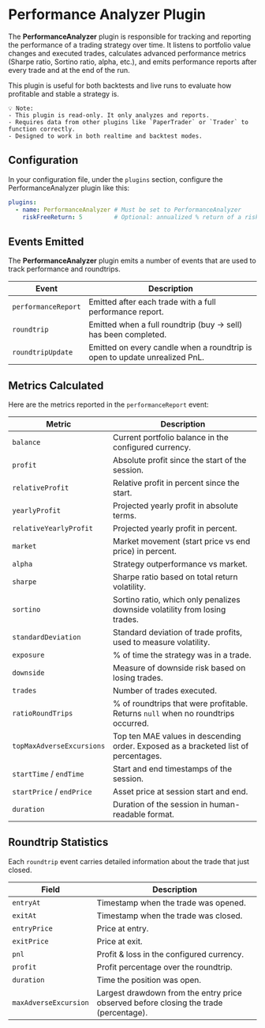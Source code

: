 # Performance Analyzer Plugin

The **PerformanceAnalyzer** plugin is responsible for tracking and reporting the performance of a trading strategy over time. It listens to portfolio value changes and executed trades, calculates advanced performance metrics (Sharpe ratio, Sortino ratio, alpha, etc.), and emits performance reports after every trade and at the end of the run.

This plugin is useful for both backtests and live runs to evaluate how profitable and stable a strategy is.

```
💡 Note:
- This plugin is read-only. It only analyzes and reports.
- Requires data from other plugins like `PaperTrader` or `Trader` to function correctly.
- Designed to work in both realtime and backtest modes.
```

## Configuration

In your configuration file, under the `plugins` section, configure the PerformanceAnalyzer plugin like this:

```yaml
plugins:
  - name: PerformanceAnalyzer # Must be set to PerformanceAnalyzer
    riskFreeReturn: 5         # Optional: annualized % return of a risk-free asset (e.g., government bonds)
```

## Events Emitted

The **PerformanceAnalyzer** plugin emits a number of events that are used to track performance and roundtrips.

| Event                 | Description                                                                 |
|-----------------------|-----------------------------------------------------------------------------|
| `performanceReport`   | Emitted after each trade with a full performance report.                    |
| `roundtrip`           | Emitted when a full roundtrip (buy → sell) has been completed.              |
| `roundtripUpdate`     | Emitted on every candle when a roundtrip is open to update unrealized PnL.  |


## Metrics Calculated

Here are the metrics reported in the `performanceReport` event:

| Metric                     | Description                                                                        |
|----------------------------|------------------------------------------------------------                        |
| `balance`                  | Current portfolio balance in the configured currency.                              |
| `profit`                   | Absolute profit since the start of the session.                                    |
| `relativeProfit`           | Relative profit in percent since the start.                                        |
| `yearlyProfit`             | Projected yearly profit in absolute terms.                                         |
| `relativeYearlyProfit`     | Projected yearly profit in percent.                                                |
| `market`                   | Market movement (start price vs end price) in percent.                             |
| `alpha`                    | Strategy outperformance vs market.                                                 |
| `sharpe`                   | Sharpe ratio based on total return volatility.                                     |
| `sortino`                  | Sortino ratio, which only penalizes downside volatility from losing trades.        |
| `standardDeviation`        | Standard deviation of trade profits, used to measure volatility.                   |
| `exposure`                 | % of time the strategy was in a trade.                                             |
| `downside`                 | Measure of downside risk based on losing trades.                                   |
| `trades`                   | Number of trades executed.                                                         |
| `ratioRoundTrips`          | % of roundtrips that were profitable. Returns `null` when no roundtrips occurred.  |
| `topMaxAdverseExcursions`  | Top ten MAE values in descending order. Exposed as a bracketed list of percentages.|
| `startTime` / `endTime`    | Start and end timestamps of the session.                                           |
| `startPrice` / `endPrice`  | Asset price at session start and end.                                              |
| `duration`                 | Duration of the session in human-readable format.                                  |

## Roundtrip Statistics

Each `roundtrip` event carries detailed information about the trade that just closed.

| Field                 | Description                                                                           |
|-----------------------|---------------------------------------------------------------------------------------|
| `entryAt`             | Timestamp when the trade was opened.                                                  |
| `exitAt`              | Timestamp when the trade was closed.                                                  |
| `entryPrice`          | Price at entry.                                                                       |
| `exitPrice`           | Price at exit.                                                                        |
| `pnl`                 | Profit & loss in the configured currency.                                             |
| `profit`              | Profit percentage over the roundtrip.                                                 |
| `duration`            | Time the position was open.                                                           |
| `maxAdverseExcursion` | Largest drawdown from the entry price observed before closing the trade (percentage). |
